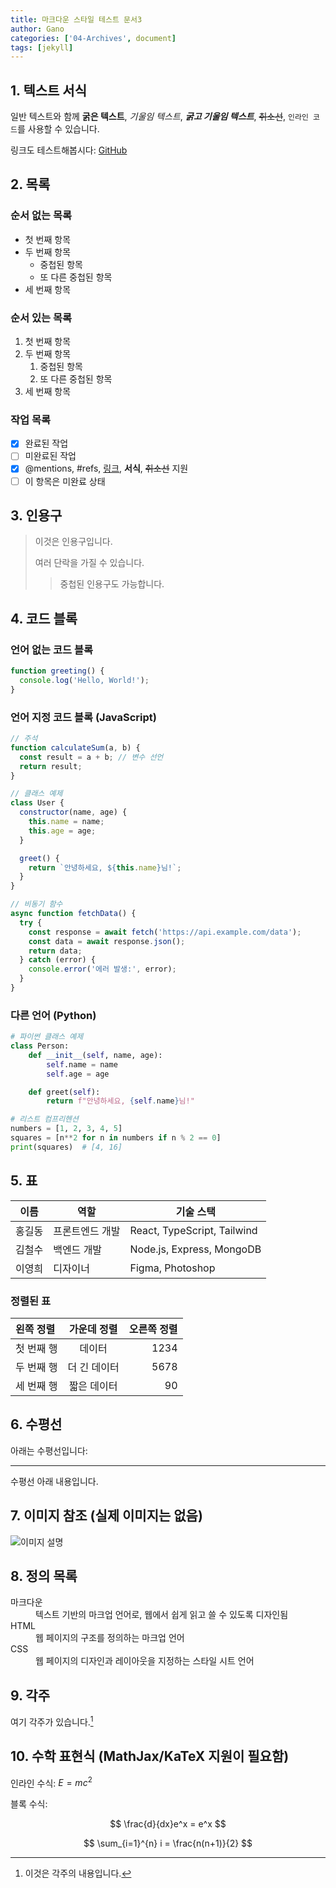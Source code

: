 ```yaml
---
title: 마크다운 스타일 테스트 문서3
author: Gano
categories: ['04-Archives', document]
tags: [jekyll]
---
```


## 1. 텍스트 서식

일반 텍스트와 함께 **굵은 텍스트**, _기울임 텍스트_, **_굵고 기울임 텍스트_**, ~~취소선~~, `인라인 코드`를 사용할 수 있습니다.

링크도 테스트해봅시다: [GitHub](https://github.com)

## 2. 목록

### 순서 없는 목록

- 첫 번째 항목
- 두 번째 항목
  - 중첩된 항목
  - 또 다른 중첩된 항목
- 세 번째 항목

### 순서 있는 목록

1. 첫 번째 항목
2. 두 번째 항목
   1. 중첩된 항목
   2. 또 다른 중첩된 항목
3. 세 번째 항목

### 작업 목록

- [x] 완료된 작업
- [ ] 미완료된 작업
- [x] @mentions, #refs, [링크](https://naver.com), **서식**, ~~취소선~~ 지원
- [ ] 이 항목은 미완료 상태

## 3. 인용구

> 이것은 인용구입니다.
>
> 여러 단락을 가질 수 있습니다.
>
> > 중첩된 인용구도 가능합니다.

## 4. 코드 블록

### 언어 없는 코드 블록

```javascript
function greeting() {
  console.log('Hello, World!');
}
```

### 언어 지정 코드 블록 (JavaScript)

```javascript
// 주석
function calculateSum(a, b) {
  const result = a + b; // 변수 선언
  return result;
}

// 클래스 예제
class User {
  constructor(name, age) {
    this.name = name;
    this.age = age;
  }

  greet() {
    return `안녕하세요, ${this.name}님!`;
  }
}

// 비동기 함수
async function fetchData() {
  try {
    const response = await fetch('https://api.example.com/data');
    const data = await response.json();
    return data;
  } catch (error) {
    console.error('에러 발생:', error);
  }
}
```

### 다른 언어 (Python)

```python
# 파이썬 클래스 예제
class Person:
    def __init__(self, name, age):
        self.name = name
        self.age = age

    def greet(self):
        return f"안녕하세요, {self.name}님!"

# 리스트 컴프리헨션
numbers = [1, 2, 3, 4, 5]
squares = [n**2 for n in numbers if n % 2 == 0]
print(squares)  # [4, 16]
```

## 5. 표

| 이름   | 역할            | 기술 스택                   |
| ------ | --------------- | --------------------------- |
| 홍길동 | 프론트엔드 개발 | React, TypeScript, Tailwind |
| 김철수 | 백엔드 개발     | Node.js, Express, MongoDB   |
| 이영희 | 디자이너        | Figma, Photoshop            |

### 정렬된 표

| 왼쪽 정렬  | 가운데 정렬  | 오른쪽 정렬 |
| :--------- | :----------: | ----------: |
| 첫 번째 행 |    데이터    |        1234 |
| 두 번째 행 | 더 긴 데이터 |        5678 |
| 세 번째 행 | 짧은 데이터  |          90 |

## 6. 수평선

아래는 수평선입니다:

---

수평선 아래 내용입니다.

## 7. 이미지 참조 (실제 이미지는 없음)

![이미지 설명](https://example.com/image.jpg)

## 8. 정의 목록

<dl>
  <dt>마크다운</dt>
  <dd>텍스트 기반의 마크업 언어로, 웹에서 쉽게 읽고 쓸 수 있도록 디자인됨</dd>
  
  <dt>HTML</dt>
  <dd>웹 페이지의 구조를 정의하는 마크업 언어</dd>
  
  <dt>CSS</dt>
  <dd>웹 페이지의 디자인과 레이아웃을 지정하는 스타일 시트 언어</dd>
</dl>

## 9. 각주

여기 각주가 있습니다.[^1]

[^1]: 이것은 각주의 내용입니다.

## 10. 수학 표현식 (MathJax/KaTeX 지원이 필요함)

인라인 수식: $E = mc^2$

블록 수식:

$$
\frac{d}{dx}e^x = e^x
$$

$$
\sum_{i=1}^{n} i = \frac{n(n+1)}{2}
$$
